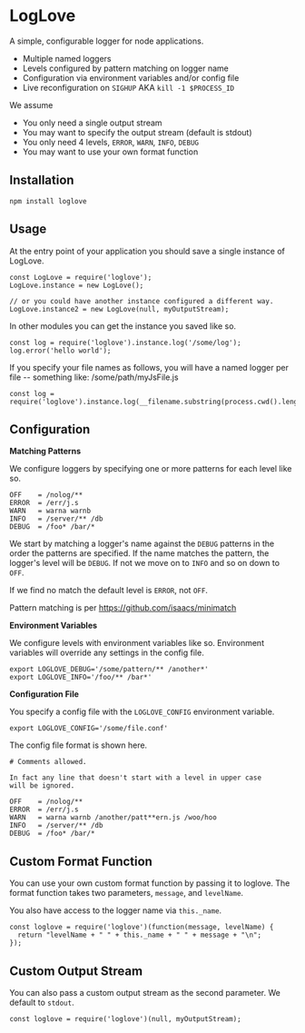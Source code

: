 # LogLove

A simple, configurable logger for node applications.

* Multiple named loggers
* Levels configured by pattern matching on logger name
* Configuration via environment variables and/or config file
* Live reconfiguration on `SIGHUP` AKA `kill -1 $PROCESS_ID`

We assume

* You only need a single output stream
* You may want to specify the output stream (default is stdout)
* You only need 4 levels, `ERROR`, `WARN`, `INFO`, `DEBUG`
* You may want to use your own format function

## Installation

```
npm install loglove
```

## Usage

At the entry point of your application you should save a single instance of
LogLove.

```
const LogLove = require('loglove');
LogLove.instance = new LogLove();

// or you could have another instance configured a different way.
LogLove.instance2 = new LogLove(null, myOutputStream);
```

In other modules you can get the instance you saved like so.

```
const log = require('loglove').instance.log('/some/log');
log.error('hello world');
```

If you specify your file names as follows, you will have a named logger per
file -- something like: /some/path/myJsFile.js

```
const log = require('loglove').instance.log(__filename.substring(process.cwd().length));
```

## Configuration

**Matching Patterns**

We configure loggers by specifying one or more patterns for each level like so.

```
OFF    = /nolog/**
ERROR  = /err/j.s
WARN   = warna warnb
INFO   = /server/** /db
DEBUG  = /foo* /bar/*
```

We start by matching a logger's name against the `DEBUG` patterns in the order the
patterns are specified. If the name matches the pattern, the logger's level will
be `DEBUG`. If not we move on to `INFO` and so on down to `OFF`.

If we find no match the default level is `ERROR`, not `OFF`.

Pattern matching is per https://github.com/isaacs/minimatch

**Environment Variables**

We configure levels with environment variables like so. Environment variables
will override any settings in the config file.

```
export LOGLOVE_DEBUG='/some/pattern/** /another*'
export LOGLOVE_INFO='/foo/** /bar*'
```

**Configuration File**

You specify a config file with the `LOGLOVE_CONFIG` environment variable.

```
export LOGLOVE_CONFIG='/some/file.conf'
```

The config file format is shown here.

```
# Comments allowed.

In fact any line that doesn't start with a level in upper case
will be ignored.

OFF    = /nolog/**
ERROR  = /err/j.s
WARN   = warna warnb /another/patt**ern.js /woo/hoo
INFO   = /server/** /db
DEBUG  = /foo* /bar/*
```

## Custom Format Function

You can use your own custom format function by passing it to loglove.
The format function takes two parameters, `message`, and `levelName`.

You also have access to the logger name via `this._name`.

```
const loglove = require('loglove')(function(message, levelName) {
  return "levelName + " " + this._name + " " + message + "\n";
});
```

## Custom Output Stream

You can also pass a custom output stream as the second parameter. We
default to `stdout`.

```
const loglove = require('loglove')(null, myOutputStream);
```
